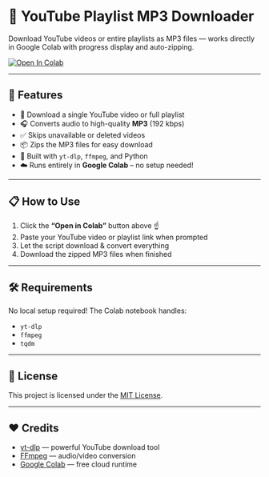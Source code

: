 # 🎵 YouTube Playlist MP3 Downloader

Download YouTube videos or entire playlists as MP3 files — works directly in Google Colab with progress display and auto-zipping.

[![Open In Colab](https://colab.research.google.com/assets/colab-badge.svg)](https://colab.research.google.com/github/Darkwarrior247/YT-Playlist-to-MP3-Converter/blob/main/YT-Playlist-to-MP3-Converter.ipynb)

---

## 🚀 Features

- 🔗 Download a single YouTube video or full playlist
- 🎧 Converts audio to high-quality **MP3** (192 kbps)
- ✅ Skips unavailable or deleted videos
- 📦 Zips the MP3 files for easy download
- 🧠 Built with `yt-dlp`, `ffmpeg`, and Python
- ☁️ Runs entirely in **Google Colab** – no setup needed!

---

## 📋 How to Use

1. Click the **“Open in Colab”** button above ☝️
2. Paste your YouTube video or playlist link when prompted
3. Let the script download & convert everything
4. Download the zipped MP3 files when finished

---

## 🛠 Requirements

No local setup required! The Colab notebook handles:

- `yt-dlp`
- `ffmpeg`
- `tqdm`

---

## 📄 License

This project is licensed under the [MIT License](LICENSE).

---

## ❤️ Credits

- [yt-dlp](https://github.com/yt-dlp/yt-dlp) — powerful YouTube download tool
- [FFmpeg](https://ffmpeg.org/) — audio/video conversion
- [Google Colab](https://colab.research.google.com/) — free cloud runtime
